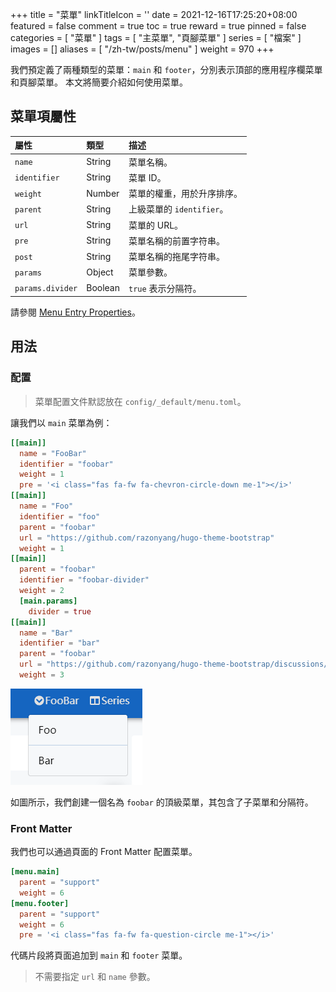 +++
title = "菜單"
linkTitleIcon = '<i class="fas fa-bars fa-fw"></i>'
date = 2021-12-16T17:25:20+08:00
featured = false
comment = true
toc = true
reward = true
pinned = false
categories = [
  "菜單"
]
tags = [
  "主菜單",
  "頁腳菜單"
]
series = [
  "檔案"
]
images = []
aliases = [
  "/zh-tw/posts/menu"
]
weight = 970
+++

我們預定義了兩種類型的菜單：`main` 和 `footer`，分別表示頂部的應用程序欄菜單和頁腳菜單。
本文將簡要介紹如何使用菜單。

<!--more-->

## 菜單項屬性

| 屬性 | 類型 | 描述
|:---|:---|:---
| `name` | String | 菜單名稱。
| `identifier` | String | 菜單 ID。
| `weight` | Number | 菜單的權重，用於升序排序。
| `parent` | String | 上級菜單的 `identifier`。
| `url` | String | 菜單的 URL。
| `pre` | String | 菜單名稱的前置字符串。
| `post` | String | 菜單名稱的拖尾字符串。
| `params` | Object | 菜單參數。
| `params.divider` | Boolean | `true` 表示分隔符。

請參閱 [Menu Entry Properties](https://gohugo.io/variables/menus/)。

## 用法

### 配置

> 菜單配置文件默認放在 `config/_default/menu.toml`。

讓我們以 `main` 菜單為例：

```toml
[[main]]
  name = "FooBar"
  identifier = "foobar"
  weight = 1
  pre = '<i class="fas fa-fw fa-chevron-circle-down me-1"></i>'
[[main]]
  name = "Foo"
  identifier = "foo"
  parent = "foobar"
  url = "https://github.com/razonyang/hugo-theme-bootstrap"
  weight = 1
[[main]]
  parent = "foobar"
  identifier = "foobar-divider"
  weight = 2
  [main.params]
    divider = true
[[main]]
  name = "Bar"
  identifier = "bar"
  parent = "foobar"
  url = "https://github.com/razonyang/hugo-theme-bootstrap/discussions/new"
  weight = 3
```

![Main Menus](images/main.png#center)

如圖所示，我們創建一個名為 `foobar`  的頂級菜單，其包含了子菜單和分隔符。

### Front Matter

我們也可以通過頁面的 Front Matter 配置菜單。

```toml
[menu.main]
  parent = "support"
  weight = 6
[menu.footer]
  parent = "support"
  weight = 6
  pre = '<i class="fas fa-fw fa-question-circle me-1"></i>'
```

代碼片段將頁面追加到 `main` 和 `footer` 菜單。

> 不需要指定 `url` 和 `name` 參數。
